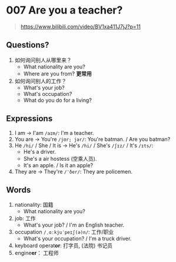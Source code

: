 # 007 Are you a teacher?

> https://www.bilibili.com/video/BV1xa411J7jJ?p=11

## Questions?

1. 如何询问别人从哪里来？
    + What nationality are you?
    + Where are you from? **更常用**
2. 如何询问别人的工作？
    + What's your job?
    + What's occupation?
    + What do you do for a living?

## Expressions

1. I am -> I'am `/aɪm/`: I'm a teacher. 
2. You are -> You're `/jʊr; jər/`: You're batman. / Are you batman?
3. He `/hi/` / She / It is -> He's `/hi/` / She's `/ʃɪz/`  / It's `/ɪts/`: 
    + He's a driver.
    + She's a air hostess (空乘人员). 
    + It's an apple. / Is it an apple?
4. They are -> They're `/ˈðer/`: They are policemen.


## Words

1. nationality:  国籍 
    + What nationality are you?
2. job: 工作
    + What's your job? / I'm an English teacher.
3. occupation `/ˌɑːkjuˈpeɪʃ(ə)n/`: 工作/职业
    + What's your occupation? / I'm a truck driver.
4. keyboard operat**or**: 打字员, (法院) 书记员
5. engine**er**： 工程师
